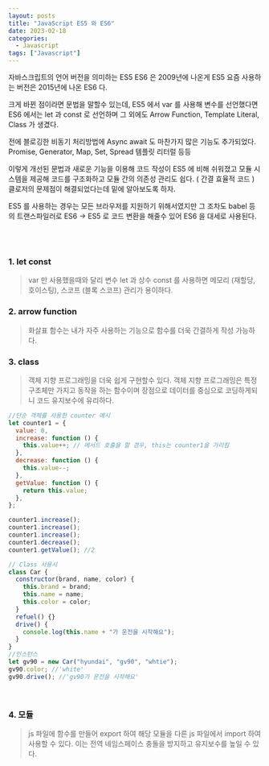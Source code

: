 ```yaml
---
layout: posts
title: "JavaScript ES5 와 ES6"
date: 2023-02-18
categories:
  - Javascript
tags: ["Javascript"]
---
```


자바스크립트의 언어 버전을 의미하는 ES5 ES6 은 2009년에 나온게 ES5 요즘 사용하는 버전은 2015년에 나온 ES6 다.

크게 바뀐 점이라면 문법을 말할수 있는데, ES5 에서 var 를 사용해 변수를 선언했다면 ES6 에서는 let 과 const 로 선언하며 그 외에도 Arrow Function, Template Literal, Class 가 생겼다.

전에 블로깅한 비동기 처리방법에 Async await 도 마찬가지 많은 기능도 추가되었다. Promise, Generator, Map, Set, Spread 템플릿 리터럴 등등

이렇게 개선된 문법과 새로운 기능을 이용해 코드 작성이 ES5 에 비해 쉬워졌고 모듈 시스템을 제공해 코드를 구조화하고 모듈 간의 의존성 관리도 쉽다. ( 간결 효율적 코드 )
클로저의 문제점이 해결되었다는데 밑에 알아보도록 하자.

ES5 를 사용하는 경우는 모든 브라우저를 지원하기 위해서였지만 그 조차도 babel 등의 트랜스파일러로 ES6 -> ES5 로 코드 변환을 해줄수 있어 ES6 을 대세로 사용된다.

<br>
<br>

### 1. let const

> var 만 사용했을때와 달리 변수 let 과 상수 const 를 사용하면 메모리 (재할당, 호이스팅), 스코프 (블록 스코프) 관리가 용이하다.

### 2. arrow function

> 화살표 함수는 내가 자주 사용하는 기능으로 함수를 더욱 간결하게 작성 가능하다.

### 3. class

> 객체 지향 프로그래밍을 더욱 쉽게 구현할수 있다. 객체 지향 프로그래밍은 특정 구조체만 가지고 동작을 하는 함수이며 장점으로 데이터를 중심으로 코딩하게되니 코드 유지보수에 유리하다.

```js
//단순 객체를 사용한 counter 예시
let counter1 = {
  value: 0,
  increase: function () {
    this.value++; // 메서드 호출을 할 경우, this는 counter1을 가리킴
  },
  decrease: function () {
    this.value--;
  },
  getValue: function () {
    return this.value;
  },
};

counter1.increase();
counter1.increase();
counter1.increase();
counter1.decrease();
counter1.getValue(); //2

// Class 사용시
class Car {
  constructor(brand, name, color) {
    this.brand = brand;
    this.name = name;
    this.color = color;
  }
  refuel() {}
  drive() {
    console.log(this.name + "가 운전을 시작해요");
  }
}
//인스턴스
let gv90 = new Car("hyundai", "gv90", "whtie");
gv90.color; //'white'
gv90.drive(); //'gv90가 운전을 시작해요'
```

<br>

### 4. 모듈

> js 파일에 함수를 만들어 export 하여 해당 모듈을 다른 js 파일에서 import 하여 사용할 수 있다. 이는 전역 네임스페이스 충돌을 방지하고 유지보수를 높일 수 있다.
